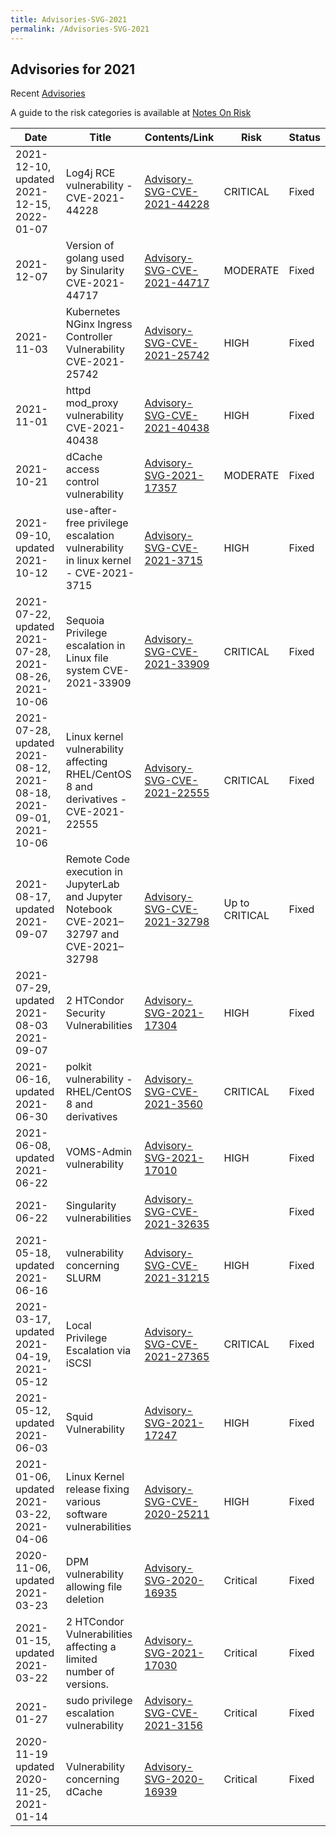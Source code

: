 ```yaml
---
title: Advisories-SVG-2021
permalink: /Advisories-SVG-2021
---
```


## Advisories for 2021

Recent [Advisories](../README.md)

A guide to the risk categories is available at
[Notes On Risk](https://confluence.egi.eu/display/EGIBG/Notes+on+Risk)

| Date                                                  | Title                                                                     | Contents/Link                                                         | Risk           | Status         |
| ----------------------------------------------------- | ------------------------------------------------------------------------- | --------------------------------------------------------------------- | -------------- | -------------- |
| 2021-12-10, updated 2021-12-15, 2022-01-07                         | Log4j RCE vulnerability - CVE-2021-44228                                                   | [Advisory-SVG-CVE-2021-44228](./Advisory-SVG-CVE-2021-44228.md) | CRITICAL       | Fixed  |
| 2021-12-07                                                         | Version of golang used by Sinularity   CVE-2021-44717                                     | [Advisory-SVG-CVE-2021-44717](./Advisory-SVG-CVE-2021-44717.md) | MODERATE       | Fixed  |
|2021-11-03                                                          | Kubernetes NGinx Ingress Controller Vulnerability   CVE-2021-25742                         | [Advisory-SVG-CVE-2021-25742](./Advisory-SVG-CVE-2021-25742.md) | HIGH           | Fixed  |
| 2021-11-01                                                         | httpd mod_proxy vulnerability CVE-2021-40438                                               | [Advisory-SVG-CVE-2021-40438](./Advisory-SVG-CVE-2021-40438.md) | HIGH           | Fixed  |
| 2021-10-21                                                         | dCache access control vulnerability                                                        | [Advisory-SVG-2021-17357](./Advisory-SVG-2021-17357.md)         | MODERATE       | Fixed  |
| 2021-09-10, updated 2021-10-12                                     | use-after-free privilege escalation vulnerability in linux kernel - CVE-2021-3715          | [Advisory-SVG-CVE-2021-3715](./Advisory-SVG-CVE-2021-3715.md)   | HIGH           | Fixed  |
| 2021-07-22, updated 2021-07-28, 2021-08-26, 2021-10-06             | Sequoia Privilege escalation in Linux file system CVE-2021-33909                           | [Advisory-SVG-CVE-2021-33909](./Advisory-SVG-CVE-2021-33909.md) | CRITICAL       | Fixed  |
| 2021-07-28, updated 2021-08-12, 2021-08-18, 2021-09-01, 2021-10-06 | Linux kernel vulnerability affecting RHEL/CentOS 8 and derivatives - CVE-2021-22555        | [Advisory-SVG-CVE-2021-22555](./Advisory-SVG-CVE-2021-22555.md) | CRITICAL       | Fixed  |
| 2021-08-17, updated 2021-09-07                                     | Remote Code execution in JupyterLab and Jupyter Notebook CVE-2021–32797 and CVE-2021–32798 | [Advisory-SVG-CVE-2021-32798](./Advisory-SVG-CVE-2021-32798.md) | Up to CRITICAL | Fixed  |
| 2021-07-29, updated 2021-08-03 2021-09-07                          | 2 HTCondor Security Vulnerabilities                                                        | [Advisory-SVG-2021-17304](./Advisory-SVG-2021-17304.md)         | HIGH           | Fixed  |
| 2021-06-16, updated 2021-06-30                                     | polkit vulnerability - RHEL/CentOS 8 and derivatives                                       | [Advisory-SVG-CVE-2021-3560](./Advisory-SVG-CVE-2021-3560.md)   | CRITICAL       | Fixed  |
| 2021-06-08, updated 2021-06-22                                     | VOMS-Admin vulnerability                                                                   | [Advisory-SVG-2021-17010](./Advisory-SVG-2021-17010.md)         | HIGH           | Fixed  |
| 2021-06-22                                                         | Singularity vulnerabilities                                                                | [Advisory-SVG-CVE-2021-32635](./Advisory-SVG-CVE-2021-32635.md) |                | Fixed  |
| 2021-05-18, updated 2021-06-16                                     | vulnerability concerning SLURM                                                             | [Advisory-SVG-CVE-2021-31215](./Advisory-SVG-CVE-2021-31215.md) | HIGH           | Fixed  |
| 2021-03-17, updated 2021-04-19, 2021-05-12                         | Local Privilege Escalation via iSCSI                                                       | [Advisory-SVG-CVE-2021-27365](./Advisory-SVG-CVE-2021-27365.md) | CRITICAL       | Fixed  |
| 2021-05-12, updated 2021-06-03                                     | Squid Vulnerability                                                                        | [Advisory-SVG-2021-17247](./Advisory-EGI-SVG-2021-17247.md)     | HIGH           | Fixed  |
| 2021-01-06, updated 2021-03-22, 2021-04-06                         | Linux Kernel release fixing various software vulnerabilities                               | [Advisory-SVG-CVE-2020-25211](../2020/Advisory-SVG-CVE-2020-25211.md) | HIGH           | Fixed  |
| 2020-11-06, updated 2021-03-23                                     | DPM vulnerability allowing file deletion                                                   | [Advisory-SVG-2020-16935](../2020/Advisory-SVG-2020-16935.md)         | Critical       | Fixed  |
| 2021-01-15, updated 2021-03-22                                     | 2 HTCondor Vulnerabilities affecting a limited number of versions.                         | [Advisory-SVG-2021-17030](./Advisory-SVG-2021-17030.md)         | Critical       | Fixed  |
| 2021-01-27                                                         | sudo privilege escalation vulnerability                                                    | [Advisory-SVG-CVE-2021-3156](./Advisory-SVG-CVE-2021-3156.md)   | Critical       | Fixed  |
| 2020-11-19 updated 2020-11-25, 2021-01-14                          | Vulnerability concerning dCache                                                            | [Advisory-SVG-2020-16939](../2020/Advisory-SVG-2020-16939.md)         | Critical       | Fixed  |
